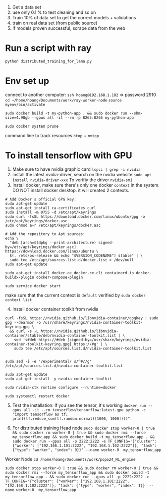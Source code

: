 1. Get a data set
2. use only 0.1 % to test cleaning  and so on
3. Train 10% of data set to get the correct models + validations
4. train on real data set (from public source)
5. If models proven successful, scrape data from the web


# Run a script with ray
`python distributed_training_for_lama.py`

# Env set up
connect to another computer:
`ssh hoang@192.168.1.102` => password 2910
`cd ~/home/hoang/Documents/work/ray-worker-node`
`source myenv/bin/activate`

`sudo docker build -t my-python-app . && sudo docker run --shm-size=4.98gb --gpus all -it --rm -p 8265:8265 my-python-app`

`sudo docker system prune`

command line to track resources `htop` + `nvtop`



# To install tensorflow with GPU
1. Make sure to have nvidia graphic card
`lspci | grep -i nvidia`
2. install the latest nvidia-driver, search on the nvidia website
`sudo apt install nvidia-driver-xxx`
To verifiy the driver `nvidia-smi` 
3. Install docker, make sure there's only one docker `context` in the system. DO NOT install docker desktop. it will created 2 contexts.
```
# Add Docker's official GPG key:
sudo apt-get update
sudo apt-get install ca-certificates curl
sudo install -m 0755 -d /etc/apt/keyrings
sudo curl -fsSL https://download.docker.com/linux/ubuntu/gpg -o /etc/apt/keyrings/docker.asc
sudo chmod a+r /etc/apt/keyrings/docker.asc

# Add the repository to Apt sources:
echo \
  "deb [arch=$(dpkg --print-architecture) signed-by=/etc/apt/keyrings/docker.asc] https://download.docker.com/linux/ubuntu \
  $(. /etc/os-release && echo "$VERSION_CODENAME") stable" | \
  sudo tee /etc/apt/sources.list.d/docker.list > /dev/null
sudo apt-get update

sudo apt-get install docker-ce docker-ce-cli containerd.io docker-buildx-plugin docker-compose-plugin

sudo service docker start
```
make sure that the current context is `default` verified by `sudo docker context list`

4. Install docker container toolkit from nvidia

```
curl -fsSL https://nvidia.github.io/libnvidia-container/gpgkey | sudo gpg --dearmor -o /usr/share/keyrings/nvidia-container-toolkit-keyring.gpg \
  && curl -s -L https://nvidia.github.io/libnvidia-container/stable/deb/nvidia-container-toolkit.list | \
    sed 's#deb https://#deb [signed-by=/usr/share/keyrings/nvidia-container-toolkit-keyring.gpg] https://#g' | \
    sudo tee /etc/apt/sources.list.d/nvidia-container-toolkit.list


sudo sed -i -e '/experimental/ s/^#//g' /etc/apt/sources.list.d/nvidia-container-toolkit.list

sudo apt-get update
sudo apt-get install -y nvidia-container-toolkit

sudo nvidia-ctk runtime configure --runtime=docker

sudo systemctl restart docker
```
5. Test the installation: If you see the tensor, it's working
`docker run --gpus all -it --rm tensorflow/tensorflow:latest-gpu python -c "import tensorflow as tf; print(tf.reduce_sum(tf.random.normal([1000, 1000])))"`



6. For distributed training
Head node
`sudo docker stop worker-0 | true && sudo docker rm worker-0 | true && sudo docker rmi --force my_tensorflow_app && sudo docker build -t my_tensorflow_app . && sudo docker run --gpus all -p 2222:2222 -e TF_CONFIG='{"cluster": {"worker": ["192.168.1.101:2222", "192.168.1.102:2222"]}, "task": {"type": "worker", "index": 0}}' --name worker-0  my_tensorflow_app`



Worker Node
`cd /home/hoang/Documents/work/popo24_ML_engine`

`sudo docker stop worker-0 | true && sudo docker rm worker-0 | true && sudo docker rmi --force my_tensorflow_app && sudo docker build -t my_tensorflow_app . && sudo docker run --gpus all -p 2222:2222 -e TF_CONFIG='{"cluster": {"worker": ["192.168.1.101:2222", "192.168.1.102:2222"]}, "task": {"type": "worker", "index": 1}}' --name worker-0  my_tensorflow_app`
